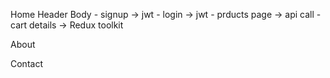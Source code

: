 Home
    Header
    Body
        - signup -> jwt
        - login -> jwt
            - prducts page -> api call
            - cart details -> Redux toolkit

About

Contact